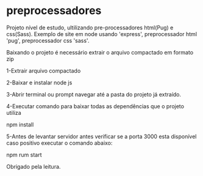 # preprocessadores
Projeto nível de estudo, ultilizando pre-processadores html(Pug) e css(Sass).
Exemplo de site em node usando 'express', preprocessador html 'pug', preprocessador css 'sass'.

Baixando o projeto é necessário extrair o arquivo compactado em formato zip

1-Extrair arquivo compactado

2-Baixar e instalar node js

3-Abrir terminal ou prompt navegar até a pasta do projeto já extraído.

4-Executar comando para baixar todas as dependências que o projeto utiliza

npm install

5-Antes de levantar servidor antes verificar se a porta 3000 esta disponível  caso positivo executar o comando abaixo:

npm rum start

Obrigado pela leitura.
